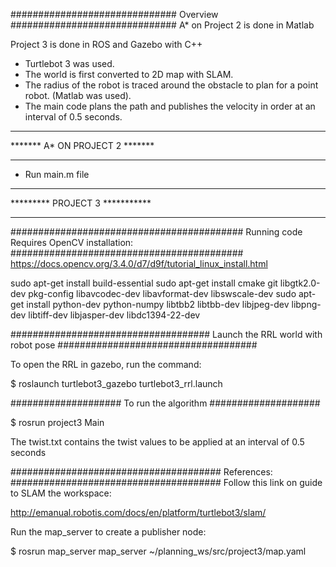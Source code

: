 ##############################
Overview
##############################
A* on Project 2 is done in Matlab

Project 3 is done in ROS and Gazebo with C++

 * Turtlebot 3 was used.
 * The world is first converted to 2D map with SLAM.
 * The radius of the robot is traced around the obstacle to plan for a point robot. (Matlab was used).
 * The main code plans the path and publishes the velocity in order at an interval of 0.5 seconds. 

*******************************
******* A* ON PROJECT 2 *******
*******************************
 * Run main.m file

*******************************
********* PROJECT 3 ***********
*******************************
##########################################
Running code Requires OpenCV installation:
##########################################
 https://docs.opencv.org/3.4.0/d7/d9f/tutorial_linux_install.html

 sudo apt-get install build-essential
 sudo apt-get install cmake git libgtk2.0-dev pkg-config libavcodec-dev libavformat-dev libswscale-dev
 sudo apt-get install python-dev python-numpy libtbb2 libtbb-dev libjpeg-dev libpng-dev libtiff-dev libjasper-dev libdc1394-22-dev

####################################
Launch the RRL world with robot pose 
####################################

To open the RRL in gazebo, run the command:

 $ roslaunch turtlebot3_gazebo turtlebot3_rrl.launch

####################
To run the algorithm
####################

 $ rosrun project3 Main

 The twist.txt contains the twist values to be applied at an interval of 0.5 seconds

######################################
References:
######################################
Follow this link on guide to SLAM the workspace:

http://emanual.robotis.com/docs/en/platform/turtlebot3/slam/

Run the map_server to create a publisher node:

$ rosrun map_server map_server ~/planning_ws/src/project3/map.yaml







